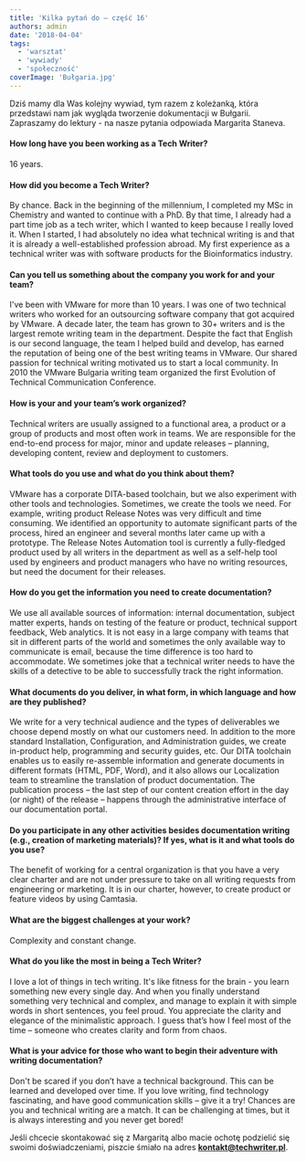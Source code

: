 ```yaml
---
title: 'Kilka pytań do – część 16'
authors: admin
date: '2018-04-04'
tags:
  - 'warsztat'
  - 'wywiady'
  - 'społeczność'
coverImage: 'Bułgaria.jpg'
---
```


Dziś mamy dla Was kolejny wywiad, tym razem z koleżanką, która przedstawi nam
jak wygląda tworzenie dokumentacji w Bułgarii. Zapraszamy do lektury - na nasze
pytania odpowiada Margarita Staneva.

<!--truncate-->

#### How long have you been working as a Tech Writer?

16 years.

#### How did you become a Tech Writer?

By chance. Back in the beginning of the millennium, I completed my MSc in
Chemistry and wanted to continue with a PhD. By that time, I already had a part
time job as a tech writer, which I wanted to keep because I really loved it.
When I started, I had absolutely no idea what technical writing is and that it
is already a well-established profession abroad. My first experience as a
technical writer was with software products for the Bioinformatics industry.

#### Can you tell us something about the company you work for and your team?

I've been with VMware for more than 10 years. I was one of two technical writers
who worked for an outsourcing software company that got acquired by VMware. A
decade later, the team has grown to 30+ writers and is the largest remote
writing team in the department. Despite the fact that English is our second
language, the team I helped build and develop, has earned the reputation of
being one of the best writing teams in VMware. Our shared passion for technical
writing motivated us to start a local community. In 2010 the VMware Bulgaria
writing team organized the first Evolution of Technical Communication
Conference.

#### How is your and your team’s work organized?

Technical writers are usually assigned to a functional area, a product or a
group of products and most often work in teams. We are responsible for the
end-to-end process for major, minor and update releases – planning, developing
content, review and deployment to customers.

#### What tools do you use and what do you think about them?

VMware has a corporate DITA-based toolchain, but we also experiment with other
tools and technologies. Sometimes, we create the tools we need. For example,
writing product Release Notes was very difficult and time consuming. We
identified an opportunity to automate significant parts of the process, hired an
engineer and several months later came up with a prototype. The Release Notes
Automation tool is currently a fully-fledged product used by all writers in the
department as well as a self-help tool used by engineers and product managers
who have no writing resources, but need the document for their releases.

#### How do you get the information you need to create documentation?

We use all available sources of information: internal documentation, subject
matter experts, hands on testing of the feature or product, technical support
feedback, Web analytics. It is not easy in a large company with teams that sit
in different parts of the world and sometimes the only available way to
communicate is email, because the time difference is too hard to accommodate. We
sometimes joke that a technical writer needs to have the skills of a detective
to be able to successfully track the right information.

#### What documents do you deliver, in what form, in which language and how are they published?

We write for a very technical audience and the types of deliverables we choose
depend mostly on what our customers need. In addition to the more standard
Installation, Configuration, and Administration guides, we create in-product
help, programming and security guides, etc. Our DITA toolchain enables us to
easily re-assemble information and generate documents in different formats
(HTML, PDF, Word), and it also allows our Localization team to streamline the
translation of product documentation. The publication process – the last step of
our content creation effort in the day (or night) of the release – happens
through the administrative interface of our documentation portal.

#### Do you participate in any other activities besides documentation writing (e.g., creation of marketing materials)? If yes, what is it and what tools do you use?

The benefit of working for a central organization is that you have a very clear
charter and are not under pressure to take on all writing requests from
engineering or marketing. It is in our charter, however, to create product or
feature videos by using Camtasia.

#### What are the biggest challenges at your work?

Complexity and constant change.

#### What do you like the most in being a Tech Writer?

I love a lot of things in tech writing. It's like fitness for the brain - you
learn something new every single day. And when you finally understand something
very technical and complex, and manage to explain it with simple words in short
sentences, you feel proud. You appreciate the clarity and elegance of the
minimalistic approach. I guess that’s how I feel most of the time – someone who
creates clarity and form from chaos.

#### What is your advice for those who want to begin their adventure with writing documentation?

Don't be scared if you don’t have a technical background. This can be learned
and developed over time. If you love writing, find technology fascinating, and
have good communication skills – give it a try! Chances are you and technical
writing are a match. It can be challenging at times, but it is always
interesting and you never get bored!

Jeśli chcecie skontakować się z Margaritą albo macie ochotę podzielić się swoimi
doświadczeniami, piszcie śmiało na adres
[**kontakt@techwriter.pl**](mailto:kontakt@techwriter.pl).

